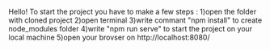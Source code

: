 Hello!
To start the project you have to make a few steps :
1)open the folder with cloned project
2)open terminal
3)write commant "npm install" to create node_modules folder
4)write "npm run serve" to start the project on your local machine
5)open your brovser on http://localhost:8080/